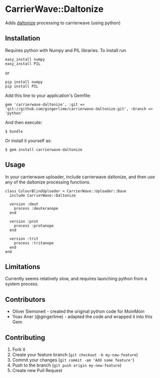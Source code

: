 # CarrierWave::Daltonize

Adds [daltonize](http://www.daltonize.org/) processing to carrierwave (using python)

## Installation

Requires python with Numpy and PIL libraries. To install run

    easy_install numpy
    easy_install PIL

or

    pip install numpy
    pip install PIL

Add this line to your application's Gemfile:

    gem 'carrierwave-daltonize', :git => 'git://github.com/gingerlime/carrierwave-daltonize.git', :branch => 'python'

And then execute:

    $ bundle

Or install it yourself as:

    $ gem install carrierwave-daltonize

## Usage

In your carrierwave uploader, include carrierwave daltonize, and then use
any of the daltonize processing functions.

    class ColourBlindUploader < CarrierWave::Uploader::Base
      include CarrierWave::Daltonize

      version :deut
        process :deuteranope
      end

      version :prot
        process :protanope
      end

      version :trit
        process :tritanope
      end
    end

## Limitations

Currently seems relatively slow, and requires launching python from a system process.

## Contributors

* Oliver Siemoneit - created the original python code for MoinMoin
* Yoav Aner (@gingerlime) - adapted the code and wrapped it into this Gem

## Contributing

1. Fork it
2. Create your feature branch (`git checkout -b my-new-feature`)
3. Commit your changes (`git commit -am 'Add some feature'`)
4. Push to the branch (`git push origin my-new-feature`)
5. Create new Pull Request
